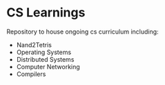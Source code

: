 # CS Learnings

Repository to house ongoing cs curriculum including:
* Nand2Tetris
* Operating Systems
* Distributed Systems
* Computer Networking
* Compilers

